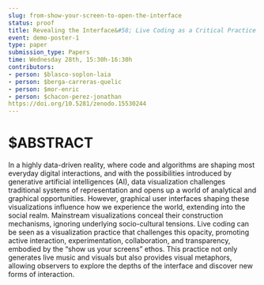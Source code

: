 ```yaml
---
slug: from-show-your-screen-to-open-the-interface
status: proof
title: Revealing the Interface&#58; Live Coding as a Critical Practice of Artistic Data Visualization
event: demo-poster-1
type: paper
submission_type: Papers
time: Wednesday 28th, 15:30h-16:30h
contributors:
- person: $blasco-soplon-laia
- person: $berga-carreras-quelic
- person: $mor-enric
- person: $chacon-perez-jonathan
https://doi.org/10.5281/zenodo.15530244
---
```


# $ABSTRACT

In a highly data-driven reality, where code and algorithms are shaping most everyday digital interactions, and with the possibilities introduced by generative artificial intelligences (AI), data visualization challenges traditional systems of representation and opens up a world of analytical and graphical opportunities. However, graphical user interfaces shaping these visualizations influence how we experience the world, extending into the social realm. Mainstream visualizations conceal their construction mechanisms, ignoring underlying socio-cultural tensions. Live coding can be seen as a visualization practice that challenges this opacity, promoting active interaction, experimentation, collaboration, and transparency, embodied by the “show us your screens” ethos. This practice not only generates live music and visuals but also provides visual metaphors, allowing observers to explore the depths of the interface and discover new forms of interaction.
